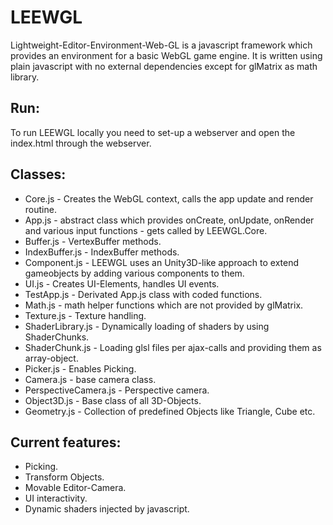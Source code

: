 LEEWGL
======

Lightweight-Editor-Environment-Web-GL is a javascript framework which provides an environment for a basic WebGL game engine. 
It is written using plain javascript with no external dependencies except for glMatrix as math library.

## Run:

To run LEEWGL locally you need to set-up a webserver and open the index.html through the webserver.

## Classes:

- Core.js - Creates the WebGL context, calls the app update and render routine.
- App.js - abstract class which provides onCreate, onUpdate, onRender and various input functions - gets called by LEEWGL.Core.
- Buffer.js - VertexBuffer methods.
- IndexBuffer.js - IndexBuffer methods.
- Component.js - LEEWGL uses an Unity3D-like approach to extend gameobjects by adding various components to them. 
- UI.js - Creates UI-Elements, handles UI events. 
- TestApp.js - Derivated App.js class with coded functions.
- Math.js - math helper functions which are not provided by glMatrix.
- Texture.js - Texture handling.
- ShaderLibrary.js - Dynamically loading of shaders by using ShaderChunks.
- ShaderChunk.js - Loading glsl files per ajax-calls and providing them as array-object.
- Picker.js - Enables Picking.
- Camera.js - base camera class.
- PerspectiveCamera.js - Perspective camera.
- Object3D.js - Base class of all 3D-Objects.
- Geometry.js - Collection of predefined Objects like Triangle, Cube etc.

## Current features:

- Picking.
- Transform Objects.
- Movable Editor-Camera.
- UI interactivity.
- Dynamic shaders injected by javascript.
   
